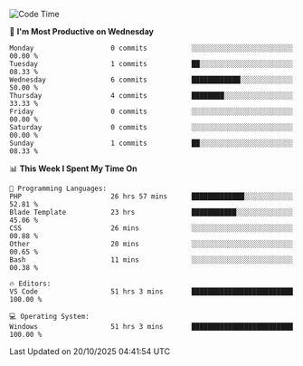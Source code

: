 <!--START_SECTION:waka-->
![Code Time](http://img.shields.io/badge/Code%20Time-6%2C155%20hrs%2034%20mins-blue)

📅 **I'm Most Productive on Wednesday** 

```text
Monday                   0 commits           ░░░░░░░░░░░░░░░░░░░░░░░░░   00.00 % 
Tuesday                  1 commits           ██░░░░░░░░░░░░░░░░░░░░░░░   08.33 % 
Wednesday                6 commits           ████████████░░░░░░░░░░░░░   50.00 % 
Thursday                 4 commits           ████████░░░░░░░░░░░░░░░░░   33.33 % 
Friday                   0 commits           ░░░░░░░░░░░░░░░░░░░░░░░░░   00.00 % 
Saturday                 0 commits           ░░░░░░░░░░░░░░░░░░░░░░░░░   00.00 % 
Sunday                   1 commits           ██░░░░░░░░░░░░░░░░░░░░░░░   08.33 % 
```


📊 **This Week I Spent My Time On** 

```text
💬 Programming Languages: 
PHP                      26 hrs 57 mins      █████████████░░░░░░░░░░░░   52.81 % 
Blade Template           23 hrs              ███████████░░░░░░░░░░░░░░   45.06 % 
CSS                      26 mins             ░░░░░░░░░░░░░░░░░░░░░░░░░   00.88 % 
Other                    20 mins             ░░░░░░░░░░░░░░░░░░░░░░░░░   00.65 % 
Bash                     11 mins             ░░░░░░░░░░░░░░░░░░░░░░░░░   00.38 % 

🔥 Editors: 
VS Code                  51 hrs 3 mins       █████████████████████████   100.00 % 

💻 Operating System: 
Windows                  51 hrs 3 mins       █████████████████████████   100.00 % 
```


 Last Updated on 20/10/2025 04:41:54 UTC
<!--END_SECTION:waka-->
